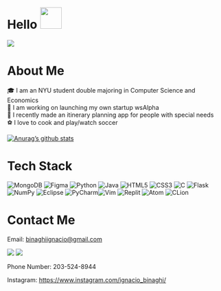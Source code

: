 # Hello <img src="https://raw.githubusercontent.com/MartinHeinz/MartinHeinz/master/wave.gif" height="50vh">
![](https://komarev.com/ghpvc/?username=IgnacioBinaghi&style=for-the-badge)
# About Me
🎓 I am an NYU student double majoring in Computer Science and Economics
<br>
🚀 I am working on launching my own startup wsAlpha
<br>
📅 I recently made an itinerary planning app for people with special needs
<br>
⚽ I love to cook and play/watch soccer
<br>

[![Anurag’s github stats](https://github-readme-stats.vercel.app/api?username=IgnacioBinaghi&hide=contribs,issues&show_icons=true&theme=tokyonight)](https://github.com/IgnacioBinaghi)

# Tech Stack
![MongoDB](https://img.shields.io/badge/MongoDB-%234ea94b.svg?style=for-the-badge&logo=mongodb&logoColor=white) ![Figma](https://img.shields.io/badge/figma-%23F24E1E.svg?style=for-the-badge&logo=figma&logoColor=white) ![Python](https://img.shields.io/badge/python-3670A0?style=for-the-badge&logo=python&logoColor=ffdd54) ![Java](https://img.shields.io/badge/java-%23ED8B00.svg?style=for-the-badge&logo=openjdk&logoColor=white) ![HTML5](https://img.shields.io/badge/html5-%23E34F26.svg?style=for-the-badge&logo=html5&logoColor=white) ![CSS3](https://img.shields.io/badge/css3-%231572B6.svg?style=for-the-badge&logo=css3&logoColor=white) ![C](https://img.shields.io/badge/c-%2300599C.svg?style=for-the-badge&logo=c&logoColor=white) ![Flask](https://img.shields.io/badge/flask-%23000.svg?style=for-the-badge&logo=flask&logoColor=white) ![NumPy](https://img.shields.io/badge/numpy-%23013243.svg?style=for-the-badge&logo=numpy&logoColor=white) ![Eclipse](https://img.shields.io/badge/Eclipse-FE7A16.svg?style=for-the-badge&logo=Eclipse&logoColor=white) ![PyCharm](https://img.shields.io/badge/pycharm-143?style=for-the-badge&logo=pycharm&logoColor=black&color=black&labelColor=green)![Vim](https://img.shields.io/badge/VIM-%2311AB00.svg?style=for-the-badge&logo=vim&logoColor=white) ![Replit](https://img.shields.io/badge/Replit-DD1200?style=for-the-badge&logo=Replit&logoColor=white) ![Atom](https://img.shields.io/badge/Atom-%2366595C.svg?style=for-the-badge&logo=atom&logoColor=white) ![CLion](https://img.shields.io/badge/CLion-black?style=for-the-badge&logo=clion&logoColor=white)

# 


# Contact Me
Email: binaghiignacio@gmail.com

 <a href="https://www.linkedin.com/in/ignacio-binaghi-a08073229/"><img src="https://img.shields.io/badge/LinkedIn-0077B5?style=for-the-badge&logo=linkedin&logoColor=white"></a>
 <nbsp>
  <a href="https://www.linkedin.com/in/ignacio-binaghi-a08073229/"><img src="https://img.shields.io/badge/Gmail-D14836?style=for-the-badge&logo=gmail&logoColor=white"></a>


Phone Number: 203-524-8944

Instagram: https://www.instagram.com/ignacio_binaghi/


